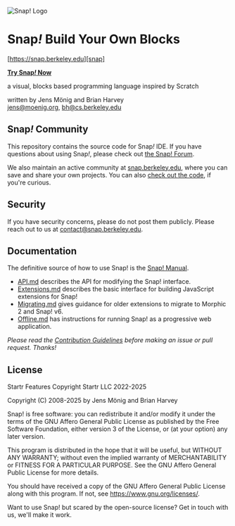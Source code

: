 ![Snap! Logo](src/snap_logo_sm.png)
# Snap<em>!</em> Build Your Own Blocks

[https://snap.berkeley.edu][snap]

**[Try Snap<em>!</em> Now](https://snap.berkeley.edu/snap/)**

a visual, blocks based programming language
inspired by Scratch

written by Jens Mönig and Brian Harvey  
jens@moenig.org, bh@cs.berkeley.edu

## Snap<em>!</em> Community

This repository contains the source code for Snap<em>!</em> IDE. If you have
questions about using Snap<em>!</em>, please check out [the Snap! Forum][forum].

We also maintain an active community at [snap.berkeley.edu][snap],
where you can save and share your own projects. You can also
[check out the code][snapcloud], if you're curious.

[snap]: https://snap.berkeley.edu
[snapcloud]: https://github.com/snap-cloud/snapCloud
[forum]: https://forum.snap.berkeley.edu

## Security

If you have security concerns, please do not post them publicly.
Please reach out to us at [contact@snap.berkeley.edu](mailto:contact@snap.berkeley.edu).

## Documentation

The definitive source of how to use Snap! is the [Snap! Manual](help/SnapManual.pdf).

* [API.md](docs/API.md) describes the API for modifying the Snap! interface.
* [Extensions.md](docs/Extensions.md) describes the basic interface for building JavaScript extensions for Snap!
* [Migrating.md](docs/Migrating.md) gives guidance for older extensions to migrate to Morphic 2 and Snap! v6.
* [Offline.md](docs/Offline.md) has instructions for running Snap! as a progressive web application.

_Please read the [Contribution Guidelines](docs/CONTRIBUTING.md) before making an issue or pull request. Thanks!_

## License

Startr Features Copyright Startr LLC 2022-2025

Copyright (C) 2008-2025 by Jens Mönig and Brian Harvey

Snap! is free software: you can redistribute it and/or modify
it under the terms of the GNU Affero General Public License as
published by the Free Software Foundation, either version 3 of
the License, or (at your option) any later version.

This program is distributed in the hope that it will be useful,
but WITHOUT ANY WARRANTY; without even the implied warranty of
MERCHANTABILITY or FITNESS FOR A PARTICULAR PURPOSE.  See the
GNU Affero General Public License for more details.

You should have received a copy of the GNU Affero General Public License
along with this program. If not, see <https://www.gnu.org/licenses/>.

Want to use Snap! but scared by the open-source license? Get in touch with us,
we'll make it work.

